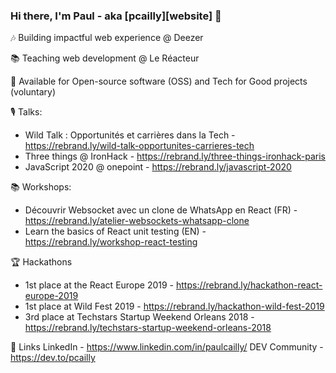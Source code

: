 ### Hi there, I'm Paul - aka [pcailly][website] 👋

🎶 Building impactful web experience @ Deezer

📚 Teaching web development @ Le Réacteur

🙏 Available for Open-source software (OSS) and Tech for Good projects (voluntary)

🎙 Talks:
- Wild Talk : Opportunités et carrières dans la Tech - https://rebrand.ly/wild-talk-opportunites-carrieres-tech
- Three things @ IronHack - https://rebrand.ly/three-things-ironhack-paris
- JavaScript 2020 @ onepoint - https://rebrand.ly/javascript-2020

📚 Workshops:
- Découvrir Websocket avec un clone de WhatsApp en React (FR) - https://rebrand.ly/atelier-websockets-whatsapp-clone
- Learn the basics of React unit testing (EN) - https://rebrand.ly/workshop-react-testing

🏆 Hackathons
- 1st place at the React Europe 2019 - https://rebrand.ly/hackathon-react-europe-2019
- 1st place at Wild Fest 2019 - https://rebrand.ly/hackathon-wild-fest-2019
- 3rd place at Techstars Startup Weekend Orleans 2018 - https://rebrand.ly/techstars-startup-weekend-orleans-2018

📌 Links
LinkedIn - https://www.linkedin.com/in/paulcailly/
DEV Community - https://dev.to/pcailly 

